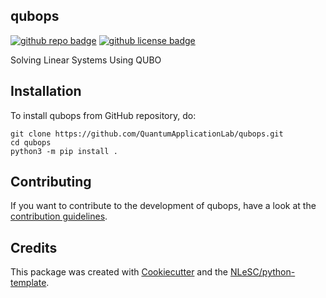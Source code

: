 ## qubops 


[![github repo badge](https://img.shields.io/badge/github-repo-000.svg?logo=github&labelColor=gray&color=blue)](https://github.com/QuantumApplicationLab/qubops)
[![github license badge](https://img.shields.io/github/license/QuantumApplicationLab/qubops)](https://github.com/QuantumApplicationLab/qubops)
<!-- [![RSD](https://img.shields.io/badge/rsd-qubops-00a3e3.svg)](https://www.research-software.nl/software/qubops) 
[![workflow pypi badge](https://img.shields.io/pypi/v/qubops.svg?colorB=blue)](https://pypi.python.org/project/qubops/) | -->

Solving Linear Systems Using QUBO

## Installation

To install qubops from GitHub repository, do:

```console
git clone https://github.com/QuantumApplicationLab/qubops.git
cd qubops
python3 -m pip install .
```

<!-- ## Documentation

Include a link to your project's full documentation here. -->

## Contributing

If you want to contribute to the development of qubops,
have a look at the [contribution guidelines](CONTRIBUTING.md).

## Credits

This package was created with [Cookiecutter](https://github.com/audreyr/cookiecutter) and the [NLeSC/python-template](https://github.com/NLeSC/python-template).
